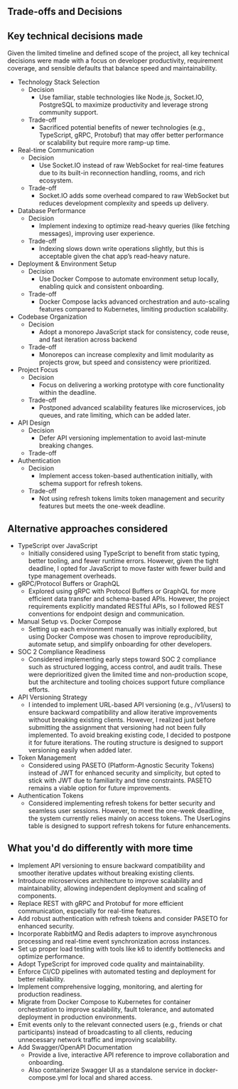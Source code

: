 ## Trade-offs and Decisions

## Key technical decisions made

Given the limited timeline and defined scope of the project, all key technical decisions were made with a focus on developer productivity, requirement coverage, and sensible defaults that balance speed and maintainability.

- Technology Stack Selection
  - Decision
    - Use familiar, stable technologies like Node.js, Socket.IO, PostgreSQL to maximize productivity and leverage strong community support.
  - Trade-off
    - Sacrificed potential benefits of newer technologies (e.g., TypeScript, gRPC, Protobuf) that may offer better performance or scalability but require more ramp-up time.
- Real-time Communication
  - Decision
    - Use Socket.IO instead of raw WebSocket for real-time features due to its built-in reconnection handling, rooms, and rich ecosystem.
  - Trade-off
    - Socket.IO adds some overhead compared to raw WebSocket but reduces development complexity and speeds up delivery.
- Database Performance
  - Decision
    - Implement indexing to optimize read-heavy queries (like fetching messages), improving user experience.
  - Trade-off
    - Indexing slows down write operations slightly, but this is acceptable given the chat app’s read-heavy nature.
- Deployment & Environment Setup
  - Decision
    - Use Docker Compose to automate environment setup locally, enabling quick and consistent onboarding.
  - Trade-off
    - Docker Compose lacks advanced orchestration and auto-scaling features compared to Kubernetes, limiting production scalability.
- Codebase Organization
  - Decision
    - Adopt a monorepo JavaScript stack for consistency, code reuse, and fast iteration across backend
  - Trade-off
    - Monorepos can increase complexity and limit modularity as projects grow, but speed and consistency were prioritized.
- Project Focus
  - Decision
    - Focus on delivering a working prototype with core functionality within the deadline.
  - Trade-off
    - Postponed advanced scalability features like microservices, job queues, and rate limiting, which can be added later.
- API Design
  - Decision
    - Defer API versioning implementation to avoid last-minute breaking changes.
  - Trade-off
- Authentication
  - Decision
    - Implement access token-based authentication initially, with schema support for refresh tokens.
  - Trade-off
    - Not using refresh tokens limits token management and security features but meets the one-week deadline.

## Alternative approaches considered

- TypeScript over JavaScript
  - Initially considered using TypeScript to benefit from static typing, better tooling, and fewer runtime errors. However, given the tight deadline, I opted for JavaScript to move faster with fewer build and type management overheads.
- gRPC/Protocol Buffers or GraphQL
  - Explored using gRPC with Protocol Buffers or GraphQL for more efficient data transfer and schema-based APIs. However, the project requirements explicitly mandated RESTful APIs, so I followed REST conventions for endpoint design and communication.
- Manual Setup vs. Docker Compose
  - Setting up each environment manually was initially explored, but using Docker Compose was chosen to improve reproducibility, automate setup, and simplify onboarding for other developers.
- SOC 2 Compliance Readiness
  - Considered implementing early steps toward SOC 2 compliance such as structured logging, access control, and audit trails. These were deprioritized given the limited time and non-production scope, but the architecture and tooling choices support future compliance efforts.
- API Versioning Strategy
  - I intended to implement URL-based API versioning (e.g., /v1/users) to ensure backward compatibility and allow iterative improvements without breaking existing clients. However, I realized just before submitting the assignment that versioning had not been fully implemented. To avoid breaking existing code, I decided to postpone it for future iterations. The routing structure is designed to support versioning easily when added later.
- Token Management
  - Considered using PASETO (Platform-Agnostic Security Tokens) instead of JWT for enhanced security and simplicity, but opted to stick with JWT due to familiarity and time constraints. PASETO remains a viable option for future improvements.
- Authentication Tokens
  - Considered implementing refresh tokens for better security and seamless user sessions. However, to meet the one-week deadline, the system currently relies mainly on access tokens. The UserLogins table is designed to support refresh tokens for future enhancements.

## What you'd do differently with more time

- Implement API versioning to ensure backward compatibility and smoother iterative updates without breaking existing clients.
- Introduce microservices architecture to improve scalability and maintainability, allowing independent deployment and scaling of components.
- Replace REST with gRPC and Protobuf for more efficient communication, especially for real-time features.
- Add robust authentication with refresh tokens and consider PASETO for enhanced security.
- Incorporate RabbitMQ and Redis adapters to improve asynchronous processing and real-time event synchronization across instances.
- Set up proper load testing with tools like k6 to identify bottlenecks and optimize performance.
- Adopt TypeScript for improved code quality and maintainability.
- Enforce CI/CD pipelines with automated testing and deployment for better reliability.
- Implement comprehensive logging, monitoring, and alerting for production readiness.
- Migrate from Docker Compose to Kubernetes for container orchestration to improve scalability, fault tolerance, and automated deployment in production environments.
- Emit events only to the relevant connected users (e.g., friends or chat participants) instead of broadcasting to all clients, reducing unnecessary network traffic and improving scalability.
- Add Swagger/OpenAPI Documentation
  - Provide a live, interactive API reference to improve collaboration and onboarding.
  - Also containerize Swagger UI as a standalone service in docker-compose.yml for local and shared access.

